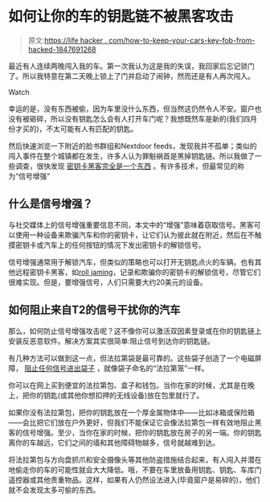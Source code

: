# 如何让你的车的钥匙链不被黑客攻击

> 原文:[https://life hacker . com/how-to-keep-your-cars-key-fob-from-hacked-1847691268](https://lifehacker.com/how-to-keep-your-cars-key-fob-from-being-hacked-1847691268)

最近有人连续两晚闯入我的车。第一次我认为这是我的失误，我回家后忘记锁门了。所以我特意在第二天晚上锁上了门并启动了闹钟，然而还是有人再次闯入。

Watch

幸运的是，没有东西被偷，因为车里没什么东西，但当然这仍然令人不安。窗户也没有被砸碎，所以没有钥匙怎么会有人打开车门呢？我想既然车是新的(我们四月份才买的)，不太可能有人有匹配的钥匙。

然后快速浏览一下附近的脸书群组和Nextdoor feeds，发现我并不孤单；类似的闯入事件在整个城镇都在发生，许多人认为罪魁祸首是黑掉钥匙链。所以我做了一些调查，很快发现 [密钥卡黑客完全是一个东西](https://www.wired.com/2017/04/just-pair-11-radio-gadgets-can-steal-car/) 。有许多技术，但最常见的称为“信号增强”

## 什么是信号增强？

与社交媒体上的信号增强重要信息不同，本文中的“增强”意味着窃取信号。黑客可以使用一种设备来欺骗汽车和你的密钥卡，让它们认为彼此就在附近，然后在不触摸密钥卡或汽车上的任何按钮的情况下发出密钥卡的解锁信号。

信号增强通常用于解锁汽车，但类似的策略也可以打开无钥匙点火的车辆。也有其他远程密钥卡黑客，如[roll jaming](https://www.hackster.io/news/hacking-a-car-s-key-fob-with-a-rolljam-attack-7f863c10c8da)，记录和欺骗你的密钥卡的解锁信号，尽管它们很难实现。但是，要增强信号，人们只需要大约20美元的设备。

## 如何阻止来自T2的信号干扰你的汽车

那么，如何防止信号增强攻击呢？这不像你可以激活双因素登录或在你的钥匙链上安装反恶意软件。解决方案其实很简单:阻止信号到达你的钥匙链。

有几种方法可以做到这一点，但法拉第袋是最可靠的。这些袋子创造了一个电磁屏障， [阻止任何信号进出袋子](https://privacypros.io/faraday-bags/) ，就像袋子命名的“法拉第笼”一样。

你可以在网上买到便宜的法拉第包、盒子和钱包。当你在家的时候，尤其是在晚上，把你的钥匙(或其他你想扣押的无线设备)放在包里就行了。

如果你没有法拉第包，把你的钥匙放在一个厚金属物体中——比如冰箱或保险箱——会比把它们放在户外更好，但我们不能保证它会像法拉第包一样有效地阻止黑客的信号增强。至少，当你在家的时候，把你的钥匙放在房子的另一端。你的钥匙离你的车越远，它们之间的墙和其他障碍物越多，信号就越难到达。

将法拉第包与方向盘抓爪和安全摄像头等其他防盗措施结合起来，有人闯入并潜在地偷走你的车的可能性就会大大降低。哦，不要在车里放备用钥匙、钥匙、车库门遥控器或其他贵重物品。这样，如果有人仍然设法进入(毕竟窗户是易碎的)，他们就不会发现太多可偷的东西。